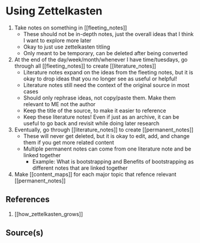 # Using Zettelkasten

1. Take notes on something in [[fleeting_notes]]
	- These should not be in-depth notes, just the overall ideas that I think I want to explore more later
	- Okay to just use zettelkasten titling
	- Only meant to be temporary, can be deleted after being converted
2. At the end of the day/week/month/whenever I have time/tuesdays, go through all [[fleeting_notes]] to create [[literature_notes]]
	- Literature notes expand on the ideas from the fleeting notes, but it is okay to drop ideas that you no longer see as useful or helpful!
	- Literature notes still need the context of the original source in most cases
	- Should only rephrase ideas, not copy/paste them. Make them relevant to ME not the author
	- Keep the title of the source, to make it easier to reference
	- Keep these literature notes! Even if just as an archive, it can be useful to go back and revisit while doing later research
3. Eventually, go through [[literature_notes]] to create [[permanent_notes]]
	- These will never get deleted, but it is okay to edit, add, and change them if you get more related content
	- Multiple permanent notes can come from one literature note and be linked together
		- Example: What is bootstrapping and Benefits of bootstrapping as different notes that are linked together
4. Make [[content_maps]] for each major topic that refence relevant [[permanent_notes]]

## References
1. [[how_zettelkasten_grows]]

## Source(s)
